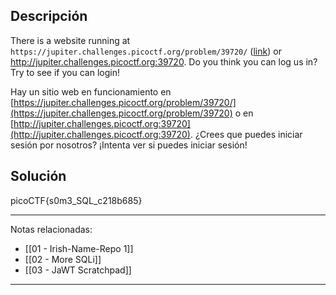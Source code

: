 ## Descripción
There is a website running at `https://jupiter.challenges.picoctf.org/problem/39720/` ([link](https://jupiter.challenges.picoctf.org/problem/39720/)) or http://jupiter.challenges.picoctf.org:39720. Do you think you can log us in? Try to see if you can login!

Hay un sitio web en funcionamiento en [https://jupiter.challenges.picoctf.org/problem/39720/](https://jupiter.challenges.picoctf.org/problem/39720) o en [http://jupiter.challenges.picoctf.org:39720](http://jupiter.challenges.picoctf.org:39720). ¿Crees que puedes iniciar sesión por nosotros? ¡Intenta ver si puedes iniciar sesión!
## Solución

picoCTF{s0m3_SQL_c218b685}



---
Notas relacionadas:
- [[01 - Irish-Name-Repo 1]]
- [[02 - More SQLi]]
- [[03 - JaWT Scratchpad]]
---
